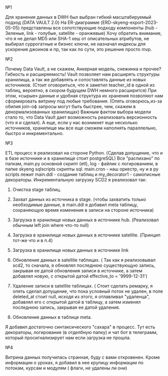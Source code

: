 №1

Для хранения данных в DWH был выбран гибкий масштабируемый подход (DATA VAULT 2.0)
На ER-диаграмме (ERD-skyeng-export-2023-05-05) представлены все сопотствующие подходу компоненты (hub - Зеленые, link - голубые, satellite - оранжевые)
Хочу обратить внимание, что я не делал MD5 или SHA-1 хеш от описательных атрибутов, не выбирал суррогатные и бизнес ключи, 
не назначал индексы для ускорения джоинов и пр, так как по сути, это решение просто mvp.

№2

Почему Data Vault, а не скажем, Анкерная модель, снежинка и прочее?
Гибкость и расширяемость! Vault позволяет нам расширять структуры хранилища, а так же добавлять и сопоставлять данные из новых источников.
(Стоит оговориться, что я заметил teacher_id в одной из таблиц, вероятно, в скором будущем DWH немного расширится)
При этом, «сырые» данные и удобная структура их хранения позволяют нам сформировать витрину под любые требования.
(Опять оговорюсь,из-за обилия join-оф запросы могут быть быстрее, чем, скажем в денормализованных хранилищах)
Важным фактом выбора модели стало то, что Data Vault дает возможность реализовать версионность (что я и сделал).
А еще, если у нас возникнет еще несколько источников, хранилище мы все еще сможем наполнять параллельно, быстро и инкрементально.

№3

ETL процесс я реализовал на стороне Python. (Сделав допущение, что и в базе источнике и в хранилище стоит postgreSQL)
Все "распихано" по папкам, main.py основной скрипт (etl), log - файлик с логированием, в папке skyeng sqlscripts скрипты sql. main.cron - наш оркестр, ну и в py scripts лежит main.ddl - создание таблиц и my_decorator1 - самописные декораторы.
Инкрементальную загрузку SCD2 я реализовал так:
 
1. Очистка stage таблиц.

2. Захват данных из источника в stage. 
(чтобы захватить только необходимые данные, в main.ddl я добавил meta таблицу, сохраняющую время изменения в записи на стороне источника)

3. Загрузка в хранилище новых данных в источнике hub.
(Реализовал обычным left join where что-то null)

4. Загрузка в хранилище новых данных в источнике satellite.
(Принцип тот-же что и в п.4)

5. Загрузка в хранилище новых данных в источнике link

6. Обновление данных в satellite таблицах.
( Так как я реализовывал scd2, то сначала, я обновлял последнюю существующую запись, закрывая ее датой обновления записи 
в источнике, а затем добавлял новую, с открытой датой effective_to = '9999-12-31')

7. Удаление записи в satellite таблицах.
( Стоит сделать ремарку, я опять сделал допущение, что пока условный поток не удален, в поле deleted_at стоит null,
исходя из этого, я отлавливал "удаленца", добавлял его с открытой датой в таблицу, а затем изменял последнюю запись,
закрывая ее датой удаления.

8. Обновление данных  в таблице meta.

Я добавил достаточно синтаксического "сахара" в процесс.
Тут есть декораторы, логирование (в отделбную папку) и чат бот в телеграмм, который просигнализирует нам если загрузка не прошла.

№4

Витрина данных получилась странная, буду с вами откровенен.
Кроме информации о уроках, я добавил в нее крупицу информации по потокам, курсам и модулям ( флаги, не удалены ли они)



